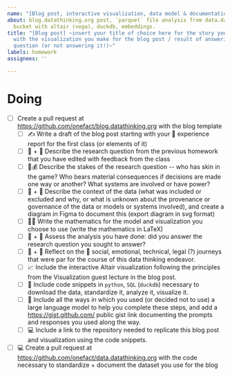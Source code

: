 ```yaml
---
name: "[Blog post, interactive visualization, data model & documentation] Final homework"
about: blog.datathinking.org post, `parquet` file analysis from data.datathinking.org
  bucket with altair (vega), duckdb, embeddings.
title: "[Blog post] ~insert your title of choice here for the story you want to tell
  with the visualization you make for the blog post / result of answering research
  question (or not answering it!)~"
labels: homework
assignees: ''

---
```


# Doing
- [ ] Create a pull request at https://github.com/onefact/blog.datathinking.org with the blog template
  - [ ] ✍️ Write a draft of the blog post starting with your 🧘 experience report for the first class (or elements of it)
  - [ ] 💽 + 🤔 Describe the research question from the previous homework that you have edited with feedback from the class 
  - [ ] 🧐💰 Describe the stakes of the research question -- who has skin in the game? Who bears material consequences if decisions are made one way or another? What systems are involved or have power?
  - [ ] 💽 + 🤔 Describe the context of the data (what was included or excluded and why, or what is unknown about the provenance or governance of the data or models or systems involved), and create a diagram in Figma to document this (export diagram in svg format)
  - [ ] 📐💄 Write the mathematics for the model and visualization you choose to use (write the mathematics in LaTeX) 
  - [ ] 💽 + 🤔 Assess the analysis you have done: did you answer the research question you sought to answer? 
  - [ ] 💽 + 🤔 Reflect on the 🧘 social, emotional, technical, legal (?) journeys that were par for the course of this data thinking endeavor.
  - [ ] 📈 Include the interactive Altair visualization following the principles from the Visualization guest lecture in the blog post. 
  - [ ] 📓 Include code snippets in `python`, `SQL` (`duckdb`) necessary to download the data, standardize it, analyze it, visualize it.
  - [ ] 💬 Include all the ways in which you used (or decided not to use) a large language model to help you complete these steps, and add a https://gist.github.com/ public gist link documenting the prompts and responses you used along the way.
  - [ ] 💻 Include a link to the repository needed to replicate this blog post and visualization using the code snippets.
- [ ] 💻 Create a pull request at https://github.com/onefact/data.datathinking.org with the code necessary to standardize + document the dataset you use for the blog
